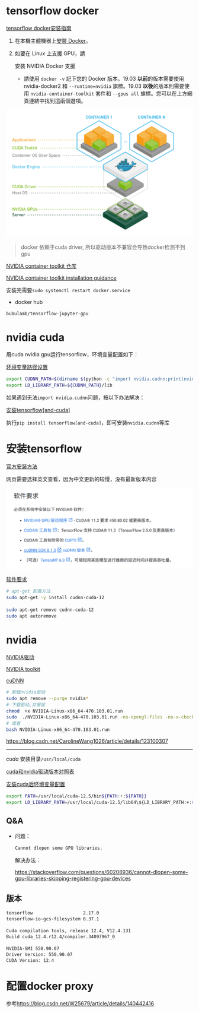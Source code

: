 # tensorflow docker

[tensorflow docker安装指南](https://www.tensorflow.org/install/docker?hl=zh-tw)

1. 在本機主體機器上[安裝 Docker](https://docs.docker.com/install/)。

2. 如要在 Linux 上支援 GPU，請

   安裝 NVIDIA Docker 支援

   - 請使用 `docker -v` 記下您的 Docker 版本。19.03 **以前**的版本需要使用 nvidia-docker2 和 `--runtime=nvidia` 旗標。19.03 **以後**的版本則需要使用 `nvidia-container-toolkit` 套件和 `--gpus all` 旗標。您可以在上方網頁連結中找到這兩個選項。

![image-20240806044930034](./assets/image-20240806044930034.png)

> docker 依赖于cuda driver, 所以驱动版本不兼容会导致docker检测不到gpu

[NVIDIA container toolkit 仓库](https://github.com/NVIDIA/nvidia-container-toolkit)

[NVIDIA container toolkit installation guidance](https://docs.nvidia.com/datacenter/cloud-native/container-toolkit/latest/install-guide.html)

安装完需要`sudo systemctl restart docker.service`

* docker hub

```	
bubulamb/tensorflow-jupyter-gpu
```

# nvidia cuda

用cuda nvidia gpu运行tensorflow，环境变量配置如下：

[环境变量路径设置](https://stackoverflow.com/questions/78464430/have-to-export-cudnn-path-every-time-i-want-to-use-gpu-with-tensorflow-wsl)

```bash
export CUDNN_PATH=$(dirname $(python -c "import nvidia.cudnn;print(nvidia.cudnn.__file__)"))
export LD_LIBRARY_PATH=${CUDNN_PATH}/lib
```

如果遇到无法`import nvidia.cudnn`问题，按以下办法解决：

[安装tensorflow[and-cuda] ](https://github.com/tensorflow/tensorflow/issues/63362#issuecomment-1988630226)

执行`pip install tensorflow[and-cuda]`，即可安装`nvidia.cudnn`等库

# 安装tensorflow

[官方安装方法](https://www.tensorflow.org/install/pip?hl=zh-cn#software_requirements)

网页需要选择英文查看，因为中文更新的较慢，没有最新版本内容

![image-20240801143240496](assets/image-20240801143240496.png)

[软件要求](https://tensorflow.google.cn/install/gpu?hl=zh-cn)

```bash
# apt-get 卸载方法
sudo apt-get -y install cudnn-cuda-12

sudo apt-get remove cudnn-cuda-12
sudo apt autoremove
```

# nvidia

[NVIDIA驱动](https://www.nvidia.com/drivers)

[NVIDIA toolkit](https://developer.nvidia.com/cuda-toolkit-archive)

[cuDNN](https://developer.nvidia.com/cudnn)

```bash
# 卸载nvidia驱动
sudo apt remove --purge nvidia*
# 下载驱动,并安装
chmod  +x NVIDIA-Linux-x86_64-470.103.01.run
sudo  ./NVIDIA-Linux-x86_64-470.103.01.run -no-opengl-files -no-x-check
# 或者
bash NVIDIA-Linux-x86_64-470.103.01.run
```

<https://blog.csdn.net/CarolineWang1026/article/details/123100307>

******************************

$cuda$ 安装目录`/usr/local/cuda`

[cuda和nvidia驱动版本对照表](https://docs.nvidia.com/cuda/cuda-toolkit-release-notes/index.html)

[安装cuda后环境变量配置](https://docs.nvidia.com/cuda/cuda-quick-start-guide/index.html)

```bash
export PATH=/usr/local/cuda-12.5/bin${PATH:+:${PATH}}
export LD_LIBRARY_PATH=/usr/local/cuda-12.5/lib64\${LD_LIBRARY_PATH:+:${LD_LIBRARY_PATH}}
```

## Q&A

* 问题：

  ```bash
  Cannot dlopen some GPU libraries.
  ```

  解决办法：

  <https://stackoverflow.com/questions/60208936/cannot-dlopen-some-gpu-libraries-skipping-registering-gpu-devices>

## 版本

```
tensorflow                   2.17.0
tensorflow-io-gcs-filesystem 0.37.1

Cuda compilation tools, release 12.4, V12.4.131
Build cuda_12.4.r12.4/compiler.34097967_0

NVIDIA-SMI 550.90.07
Driver Version: 550.90.07
CUDA Version: 12.4 
```

# 配置docker proxy

参考<https://blog.csdn.net/W25679/article/details/140442416>

